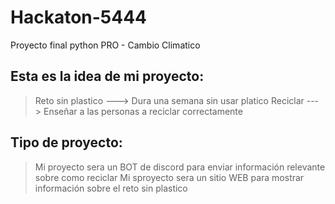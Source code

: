 # Hackaton-5444
Proyecto final python PRO - Cambio Climatico

## Esta es la idea de mi proyecto:
> Reto sin plastico ---> Dura una semana sin usar platico
> Reciclar ---> Enseñar a las personas a reciclar correctamente

## Tipo de proyecto:
> Mi proyecto sera un BOT de discord para enviar información relevante sobre como reciclar
> Mi sproyecto sera un sitio WEB para mostrar información sobre el reto sin plastico
